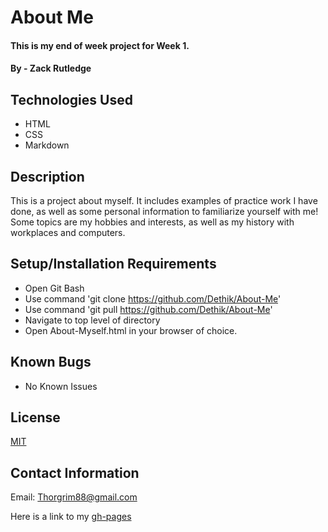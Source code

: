 ﻿# About Me

#### This is my end of week project for Week 1.

#### By - Zack Rutledge

## Technologies Used

* HTML
* CSS
* Markdown

## Description

This is a project about myself. It includes examples of practice work I have done, as well as some personal information to familiarize yourself with me! Some topics are my hobbies and interests, as well as my history with workplaces and computers.

## Setup/Installation Requirements

* Open Git Bash
* Use command 'git clone https://github.com/Dethik/About-Me'
* Use command 'git pull https://github.com/Dethik/About-Me'
* Navigate to top level of directory
* Open About-Myself.html in your browser of choice.

## Known Bugs

* No Known Issues

## License

[MIT](LICENSE.txt)

## Contact Information

Email: Thorgrim88@gmail.com

Here is a link to my [gh-pages](https://dethik.github.io/About-Me/)
